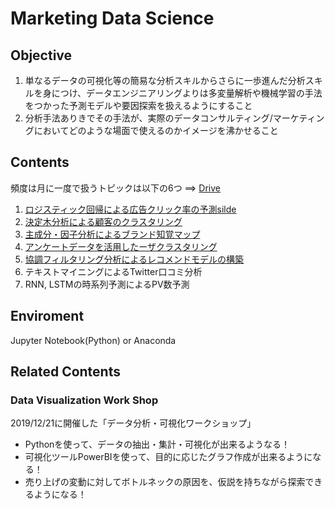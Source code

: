# Marketing Data Science

## Objective
1. 単なるデータの可視化等の簡易な分析スキルからさらに一歩進んだ分析スキルを身につけ、データエンジニアリングよりは多変量解析や機械学習の手法をつかった予測モデルや要因探索を扱えるようにすること
2. 分析手法ありきでその手法が、実際のデータコンサルティング/マーケティングにおいてどのような場面で使えるのかイメージを沸かせること

## Contents
頻度は月に一度で扱うトピックは以下の6つ ==> [Drive](https://drive.google.com/drive/folders/17rzEi39cLAln8-cx8xPkDAzt0PNCUu0O)
1. [ロジスティック回帰による広告クリック率の予測](https://qiita.com/K0hei27/private/8d6e805506f508ed0641)[silde](https://docs.google.com/presentation/d/1D3-DvdkuCR678s5E7lx287Cr7ZCsj3HG5ZdMbra20hw/edit#slide=id.g63a56e9afb_0_0)
2. [決定木分析による顧客のクラスタリング](https://docs.google.com/presentation/d/16JpsKZxzFuSYq8FaM_wOGp_0elEU8S-rypBOd6pM_wo/edit#slide=id.g8853d67355_0_0)
3. [主成分・因子分析によるブランド知覚マップ](https://docs.google.com/presentation/d/1ht5tHLy_BKens5-z8VvuK9SYUCBfBx8CovuuMj7KGOE/edit)
4. [アンケートデータを活用したーザクラスタリング](https://docs.google.com/presentation/d/1qcLsN7Rm0heY-oPE45iy1sIJX5cPDLqA80pn-QhNYs8/edit)
5. [協調フィルタリング分析によるレコメンドモデルの構築](https://docs.google.com/presentation/d/1SoPiD24xVd_XiSQCPH8mxd5bOKtc4cxNncBmnSXN00M/edit#slide=id.gb7d845cd7d_0_59)
5. テキストマイニングによるTwitter口コミ分析 
6. RNN, LSTMの時系列予測によるPV数予測

## Enviroment
Jupyter Notebook(Python) or Anaconda

## Related Contents
### Data Visualization Work Shop
2019/12/21に開催した「データ分析・可視化ワークショップ」
* Pythonを使って、データの抽出・集計・可視化が出来るようなる！
* 可視化ツールPowerBIを使って、目的に応じたグラフ作成が出来るようになる！
* 売り上げの変動に対してボトルネックの原因を、仮説を持ちながら探索できるようになる！


